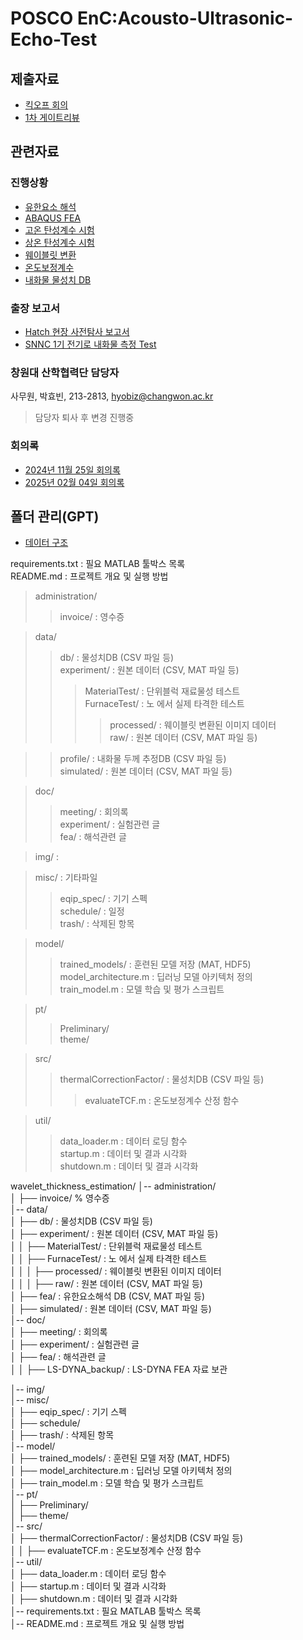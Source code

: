 # POSCO EnC:Acousto-Ultrasonic-Echo-Test

## 제출자료

- [킥오프 회의](pt/kickoff.md)
- [1차 게이트리뷰](pt/gatereview01.md)


## 관련자료

### 진행상황

- [유한요소 해석](doc/fea/FEA_experiment.md)
- [ABAQUS FEA](doc/fea/FEA_ABAQUS.md)
- [고온 탄성계수 시험](doc/experiment/HighTemp_YM_Experiment.md)
- [상온 탄성계수 시험](doc/experiment/RoomTemp_YM_Experiment.md)
- [웨이블릿 변환](doc/waveletTransform.md)
- [온도보정계수](doc/ThermalCorrectionFactor.md)
- [내화물 물성치 DB](data/db/database.md)

### 출장 보고서

- [Hatch 현장 사전탐사 보고서](doc/meeting/preliminaryReport.md)
- [SNNC 1기 전기로 내화물 측정 Test](doc/meeting/SNNC001.md)


### 창원대 산학협력단 담당자

사무원, 박효빈, 213-2813,   [hyobiz@changwon.ac.kr](mailto:hyobiz@changwon.ac.kr)
> 담당자 퇴사 후 변경 진행중

### 회의록

- [2024년 11월 25일 회의록](doc/meeting/meeting_20241125.md)
- [2025년 02월 04일 회의록](doc/meeting/meeting_20250204.md)

## 폴더 관리(GPT)

- [데이터 구조](doc/dataStructure.md)

requirements.txt : 필요 MATLAB 툴박스 목록  
README.md : 프로젝트 개요 및 실행 방법  

>administration/
>>invoice/ : 영수증  

>data/
>>db/ : 물성치DB (CSV 파일 등)  
>>experiment/ : 원본 데이터 (CSV, MAT 파일 등)  
>>>MaterialTest/ : 단위블럭 재료물성 테스트  
>>>FurnaceTest/ : 노 에서 실제 타격한 테스트  
>>>>processed/ : 웨이블릿 변환된 이미지 데이터  
>>>>raw/ : 원본 데이터 (CSV, MAT 파일 등)  

>>profile/ : 내화물 두께 추정DB (CSV 파일 등)  
>> simulated/ : 원본 데이터 (CSV, MAT 파일 등)  

> doc/  
>> meeting/ : 회의록  
>> experiment/ : 실험관련 글  
>> fea/ : 해석관련 글  
<!-- │   ├── features/              % 추출된 피쳐 데이터 (MAT, CSV)  
│   ├── database.mat                % 저장된 데이터베이스 (MATLAB 변수) --> 
> img/ : 

> misc/ : 기타파일 
>> eqip_spec/ : 기기 스펙  
>> schedule/ : 일정  
>> trash/ : 삭제된 항목   

> model/  
>> trained_models/ : 훈련된 모델 저장 (MAT, HDF5)  
>> model_architecture.m : 딥러닝 모델 아키텍처 정의  
>> train_model.m : 모델 학습 및 평가 스크립트  

> pt/  
>> Preliminary/  
>> theme/ 

> src/  
>> thermalCorrectionFactor/ : 물성치DB (CSV 파일 등)  
>>> evaluateTCF.m : 온도보정계수 산정 함수  

> util/  
>> data_loader.m : 데이터 로딩 함수  
>> startup.m : 데이터 및 결과 시각화  
> shutdown.m : 데이터 및 결과 시각화  


wavelet_thickness_estimation/
│-- administration/  
│   ├── invoice/ % 영수증  
│-- data/  
│   ├── db/ : 물성치DB (CSV 파일 등)  
│   ├── experiment/ : 원본 데이터 (CSV, MAT 파일 등)  
│   │   ├── MaterialTest/ : 단위블럭 재료물성 테스트  
│   │   ├── FurnaceTest/ : 노 에서 실제 타격한 테스트  
│   │   │   ├── processed/ : 웨이블릿 변환된 이미지 데이터  
│   │   │   ├── raw/ : 원본 데이터 (CSV, MAT 파일 등)  
│   ├── fea/ : 유한요소해석 DB (CSV, MAT 파일 등)  
│   ├── simulated/ : 원본 데이터 (CSV, MAT 파일 등)  
│-- doc/  
│   ├── meeting/ : 회의록  
│   ├── experiment/ : 실험관련 글  
│   ├── fea/ : 해석관련 글  
│   │   ├── LS-DYNA_backup/ : LS-DYNA FEA 자료 보관 
<!-- │   ├── features/              % 추출된 피쳐 데이터 (MAT, CSV)  
│   ├── database.mat                % 저장된 데이터베이스 (MATLAB 변수) --> 
│-- img/                            
│-- misc/  
│   ├── eqip_spec/ : 기기 스펙  
│   ├── schedule/                      
│   ├── trash/ : 삭제된 항목   
│-- model/  
│   ├── trained_models/ : 훈련된 모델 저장 (MAT, HDF5)  
│   ├── model_architecture.m : 딥러닝 모델 아키텍처 정의  
│   ├── train_model.m : 모델 학습 및 평가 스크립트  
│-- pt/  
│   ├── Preliminary/                  
│   ├── theme/                        
│-- src/  
│   ├── thermalCorrectionFactor/ : 물성치DB (CSV 파일 등)  
│   │   ├── evaluateTCF.m : 온도보정계수 산정 함수  
│-- util/  
│   ├── data_loader.m : 데이터 로딩 함수  
│   ├── startup.m : 데이터 및 결과 시각화  
│   ├── shutdown.m : 데이터 및 결과 시각화  
│-- requirements.txt : 필요 MATLAB 툴박스 목록  
│-- README.md : 프로젝트 개요 및 실행 방법  


